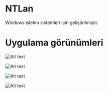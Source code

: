 # NTLan

<p>Windows işletim sistemleri için geliştirilmiştir.</p>

<h1>Uygulama görünümleri</h1> 

![Alt text](image.png) 

![Alt text](image_2.png) 

![Alt text](image_3.png) 

![Alt text](image_4.png)
